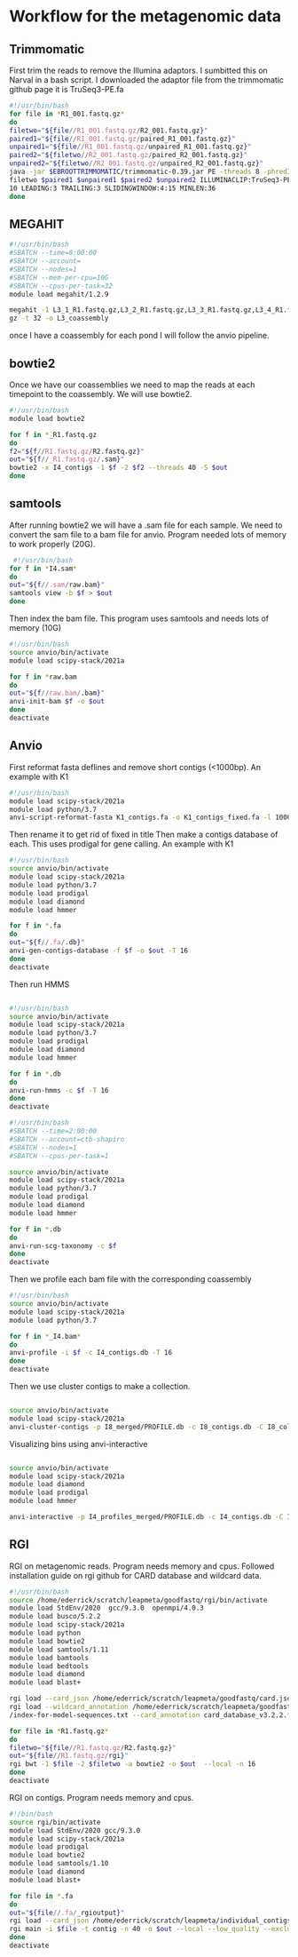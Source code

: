 # Workflow for the metagenomic data

**Trimmomatic**
------
First trim the reads to remove the Illumina adaptors. I sumbitted this on Narval in a bash script.
I downloaded the adaptor file from the trimmomatic github page it is TruSeq3-PE.fa

```bash
#!/usr/bin/bash
for file in *R1_001.fastq.gz*
do
filetwo="${file//R1_001.fastq.gz/R2_001.fastq.gz}"
paired1="${file//R1_001.fastq.gz/paired_R1_001.fastq.gz}"
unpaired1="${file//R1_001.fastq.gz/unpaired_R1_001.fastq.gz}"
paired2="${filetwo//R2_001.fastq.gz/paired_R2_001.fastq.gz}"
unpaired2="${filetwo//R2_001.fastq.gz/unpaired_R2_001.fastq.gz}"
java -jar $EBROOTTRIMMOMATIC/trimmomatic-0.39.jar PE -threads 8 -phred33 $file $
filetwo $paired1 $unpaired1 $paired2 $unpaired2 ILLUMINACLIP:TruSeq3-PE.fa:2:30:
10 LEADING:3 TRAILING:3 SLIDINGWINDOW:4:15 MINLEN:36
done
```
**MEGAHIT**
------
```bash
#!/usr/bin/bash
#SBATCH --time=8:00:00
#SBATCH --account=
#SBATCH --nodes=1
#SBATCH --mem-per-cpu=10G
#SBATCH --cpus-per-task=32
module load megahit/1.2.9

megahit -1 L3_1_R1.fastq.gz,L3_2_R1.fastq.gz,L3_3_R1.fastq.gz,L3_4_R1.fastq.gz,L3_5_R1.fastq.gz -2 L3_1_R2.fastq.gz,L3_2_R2.fastq.gz,L3_3_R2.fastq.gz,L3_4_R2.fastq.gz,L3_5_R2.fastq.
gz -t 32 -o L3_coassembly
```
once I have a coassembly for each pond I will follow the anvio pipeline.

**bowtie2**
------
Once we have our coassemblies we need to map the reads at each timepoint to the coassembly.
We will use bowtie2.

```bash
#!/usr/bin/bash
module load bowtie2

for f in *_R1.fastq.gz
do
f2="${f//R1.fastq.gz/R2.fastq.gz}"
out="${f//_R1.fastq.gz/.sam}"
bowtie2 -x I4_contigs -1 $f -2 $f2 --threads 40 -S $out
done
```
**samtools**
------
After running bowtie2 we will have a .sam file for each sample. We need to convert the sam file to a bam file for anvio. Program needed lots of memory to work properly (20G).

```bash
 #!/usr/bin/bash
for f in *I4.sam*
do
out="${f//.sam/raw.bam}"
samtools view -b $f > $out
done
```

Then index the bam file. This program uses samtools and needs lots of memory (10G)
```bash
#!/usr/bin/bash
source anvio/bin/activate
module load scipy-stack/2021a

for f in *raw.bam
do
out="${f//raw.bam/.bam}"
anvi-init-bam $f -o $out
done
deactivate
```

**Anvio**
------
First reformat fasta deflines and remove short contigs (<1000bp). An example with K1

```bash
#!/usr/bin/bash
module load scipy-stack/2021a
module load python/3.7
anvi-script-reformat-fasta K1_contigs.fa -o K1_contigs_fixed.fa -l 1000 --simplify-names
```
Then rename it to get rid of fixed in title
Then make a contigs database of each. This uses prodigal for gene calling. An example with K1

```bash
#!/usr/bin/bash
source anvio/bin/activate
module load scipy-stack/2021a
module load python/3.7
module load prodigal
module load diamond
module load hmmer

for f in *.fa
do
out="${f//.fa/.db}"
anvi-gen-contigs-database -f $f -o $out -T 16
done
deactivate

```

Then run HMMS

```bash

#!/usr/bin/bash
source anvio/bin/activate
module load scipy-stack/2021a
module load python/3.7
module load prodigal
module load diamond
module load hmmer

for f in *.db
do
anvi-run-hmms -c $f -T 16
done
deactivate
```

```bash
#!/usr/bin/bash
#SBATCH --time=2:00:00
#SBATCH --account=ctb-shapiro
#SBATCH --nodes=1
#SBATCH --cpus-per-task=1

source anvio/bin/activate
module load scipy-stack/2021a
module load python/3.7
module load prodigal
module load diamond
module load hmmer

for f in *.db
do
anvi-run-scg-taxonomy -c $f
done
deactivate

```

Then we profile each bam file with the corresponding coassembly

```bash
#!/usr/bin/bash
source anvio/bin/activate
module load scipy-stack/2021a
module load python/3.7

for f in *_I4.bam*
do
anvi-profile -i $f -c I4_contigs.db -T 16
done
deactivate
```

Then we use cluster contigs to make a collection.

```bash

source anvio/bin/activate
module load scipy-stack/2021a
anvi-cluster-contigs -p I8_merged/PROFILE.db -c I8_contigs.db -C I8_collection --driver concoct --just-do-it

```
Visualizing bins using anvi-interactive

```bash

source anvio/bin/activate
module load scipy-stack/2021a
module load diamond
module load prodigal
module load hmmer

anvi-interactive -p I4_profiles_merged/PROFILE.db -c I4_contigs.db -C I4_collection --server-only -P 8080

```

**RGI**
------

RGI on metagenomic reads. Program needs memory and cpus. Followed installation guide on rgi github for CARD database and wildcard data.

```bash
#!/usr/bin/bash
source /home/ederrick/scratch/leapmeta/goodfastq/rgi/bin/activate
module load StdEnv/2020  gcc/9.3.0  openmpi/4.0.3
module load busco/5.2.2
module load scipy-stack/2021a
module load python
module load bowtie2
module load samtools/1.11
module load bamtools
module load bedtools
module load diamond
module load blast+

rgi load --card_json /home/ederrick/scratch/leapmeta/goodfastq/card.json --local
rgi load --wildcard_annotation /home/ederrick/scratch/leapmeta/goodfastq/wildcard_database_vversion_number.fasta  --wildcard_index /home/ederrick/scratch/leapmeta/goodfastq/wildcard
/index-for-model-sequences.txt --card_annotation card_database_v3.2.2.fasta --local

for file in *R1.fastq.gz*
do
filetwo="${file//R1.fastq.gz/R2.fastq.gz}"
out="${file//R1.fastq.gz/rgi}"
rgi bwt -1 $file -2 $filetwo -a bowtie2 -o $out  --local -n 16
done
deactivate
```

RGI on contigs. Program needs memory and cpus.

```bash
#!/bin/bash
source rgi/bin/activate
module load StdEnv/2020 gcc/9.3.0
module load scipy-stack/2021a
module load prodigal
module load bowtie2
module load samtools/1.10
module load diamond
module load blast+

for file in *.fa
do
out="${file//.fa/_rgioutput}"
rgi load --card_json /home/ederrick/scratch/leapmeta/individual_contigs/card.json --local
rgi main -i $file -t contig -n 40 -o $out --local --low_quality --exclude_nudge --clean
done
deactivate
```
